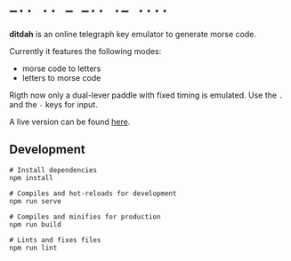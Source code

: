 # `−·· ·· − −·· ·− ····`

__ditdah__ is an online telegraph key emulator to generate morse code. 

Currently it features the following modes:
- morse code to letters
- letters to morse code

Rigth now only a dual-lever paddle with fixed timing is emulated.
Use the `.` and the `-` keys for input.

A live version can be found [here](https://dist-ssswrvaynw.now.sh).


## Development
```
# Install dependencies 
npm install

# Compiles and hot-reloads for development
npm run serve

# Compiles and minifies for production
npm run build

# Lints and fixes files
npm run lint
```

